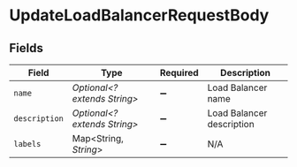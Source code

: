 # UpdateLoadBalancerRequestBody


## Fields

| Field                        | Type                         | Required                     | Description                  |
| ---------------------------- | ---------------------------- | ---------------------------- | ---------------------------- |
| `name`                       | *Optional<? extends String>* | :heavy_minus_sign:           | Load Balancer name           |
| `description`                | *Optional<? extends String>* | :heavy_minus_sign:           | Load Balancer description    |
| `labels`                     | Map<String, *String*>        | :heavy_minus_sign:           | N/A                          |